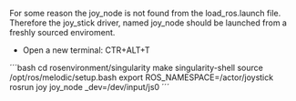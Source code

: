 For some reason the joy_node is not found from the load_ros.launch file.
Therefore the joy_stick driver, named joy_node should be launched from a freshly sourced enviroment.
- Open a new terminal: CTR+ALT+T

´´´bash
cd rosenvironment/singularity
make singularity-shell
source /opt/ros/melodic/setup.bash
export ROS_NAMESPACE=/actor/joystick
rosrun joy joy_node _dev=/dev/input/js0
´´´
